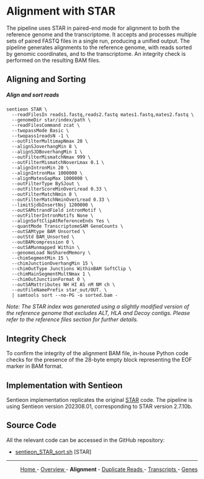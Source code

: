 
# Alignment with STAR

The pipeline uses STAR in paired-end mode for alignment to both the reference genome and the transcriptome. It accepts and processes multiple sets of paired FASTQ files in a single run, producing a unified output. The pipeline generates alignments to the reference genome, with reads sorted by genomic coordinates, and to the transcriptome. An integrity check is performed on the resulting BAM files.

## Aligning and Sorting

##### Align and sort reads

```text
sentieon STAR \
  --readFilesIn reads1.fastq,reads2.fastq mates1.fastq,mates2.fastq \
  --genomeDir star/index/path \
  --readFilesCommand zcat \
  --twopassMode Basic \
  --twopass1readsN -1 \
  --outFilterMultimapNmax 20 \
  --alignSJoverhangMin 8 \
  --alignSJDBoverhangMin 1 \
  --outFilterMismatchNmax 999 \
  --outFilterMismatchNoverLmax 0.1 \
  --alignIntronMin 20 \
  --alignIntronMax 1000000 \
  --alignMatesGapMax 1000000 \
  --outFilterType BySJout \
  --outFilterScoreMinOverLread 0.33 \
  --outFilterMatchNmin 0 \
  --outFilterMatchNminOverLread 0.33 \
  --limitSjdbInsertNsj 1200000 \
  --outSAMstrandField intronMotif \
  --outFilterIntronMotifs None \
  --alignSoftClipAtReferenceEnds Yes \
  --quantMode TranscriptomeSAM GeneCounts \
  --outSAMtype BAM Unsorted \
  --outStd BAM_Unsorted \
  --outBAMcompression 0 \
  --outSAMunmapped Within \
  --genomeLoad NoSharedMemory \
  --chimSegmentMin 15 \
  --chimJunctionOverhangMin 15 \
  --chimOutType Junctions WithinBAM SoftClip \
  --chimMainSegmentMultNmax 1 \
  --chimOutJunctionFormat 0 \
  --outSAMattributes NH HI AS nM NM ch \
  --outFileNamePrefix star_out/OUT. \
  | samtools sort --no-PG -o sorted.bam -
```

*Note: The STAR index was generated using a slightly modified version of the reference genome that excludes ALT, HLA and Decoy contigs. Please refer to the reference files section for further details.*

## Integrity Check

To confirm the integrity of the alignment BAM file, in-house Python code checks for the presence of the 28-byte empty block representing the EOF marker in BAM format.

## Implementation with Sentieon

Sentieon implementation replicates the original [STAR](https://github.com/alexdobin/STAR) code. The pipeline is using Sentieon version 202308.01, corresponding to STAR version 2.7.10b.

## Source Code

All the relevant code can be accessed in the GitHub repository:

  - [sentieon_STAR_sort.sh](https://github.com/smaht-dac/rnaseq-pipelines/blob/main/dockerfiles/star_sentieon/sentieon_STAR_sort.sh) [STAR]

---

<!-- This section relies on the html links generated by GitHub Pages 
and will not render correctly in Markdown -->
<div style="text-align: right">
    <a href="/pipelines-docs/"> Home </a> -
    <a href="0_Overview.html"> Overview </a> -
     <a> <b> Alignment </b> </a> -
    <a href="2_Duplicate_Reads.html"> Duplicate Reads </a> -
    <a href="3_Transcript_Quantification.html"> Transcripts </a> -
    <a href="4_Gene_Quantification.html"> Genes </a>
</div>
